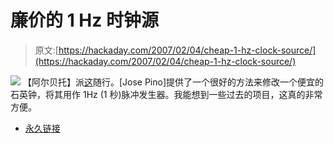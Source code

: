# 廉价的 1 Hz 时钟源

> 原文:[https://hackaday.com/2007/02/04/cheap-1-hz-clock-source/](https://hackaday.com/2007/02/04/cheap-1-hz-clock-source/)

![](../Images/90b94a9ca7f80f4c0f3ce49fef98d9ff.png)
【阿尔贝托】派[这](http://www.josepino.com/circuits/index?one_second_timebase.jpc)随行。[Jose Pino]提供了一个很好的方法来修改一个便宜的石英钟，将其用作 1Hz (1 秒)脉冲发生器。我能想到一些过去的项目，这真的非常方便。

*   [永久链接](http://www.josepino.com/circuits/index?one_second_timebase.jpc)